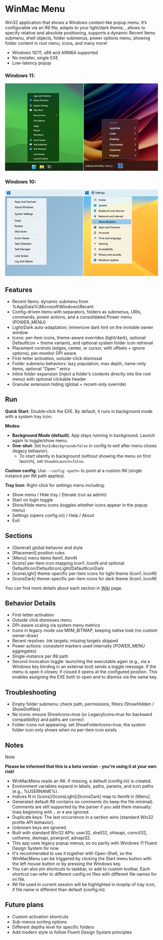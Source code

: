 # WinMac Menu

Win32 application that shows a Windows context-like popup menu. It’s configurable via an INI file, adapts to your light/dark theme, , allows to specify relative and absolute positioning, supports a dynamic Recent Items submenu, shell objects, folder submenus, power options menu, showing folder content in root menu, icons, and many more!


- Windows 10/11, x86 and ARM64 supported
- No installer, single EXE
- Low-latency popup

### Windows 11:
![WinMacMenu screenshot](img/winmacmenu-demo-11.png)
### Windows 10:
![WinMacMenu screenshot](img/winmacmenu-demo-10.png)

## Features

- Recent Items: dynamic submenu from %AppData%\Microsoft\Windows\Recent
- Config-driven items with separators, folders as submenus, URIs, commands, power actions, and a consolidated Power menu (POWER_MENU)
- Light/Dark auto-adaptation; immersive dark hint on the invisible owner window
- Icons: per-item icons, theme-aware overrides (light/dark), optional DefaultIcon + theme variants, and optional system folder icon retrieval
- Placement controls (edges, center, or cursor, with offsets + ignore options), per‑monitor DPI aware
- First-letter activation, outside-click dismissal
- Folder submenu behaviors: lazy population, max depth, name-only items, optional “Open <folder>” entry
- Inline folder expansion (inject a folder’s contents directly into the root menu) with optional clickable header
- Granular extension hiding (global + recent-only override)

## Run

**Quick Start**: Double‑click the EXE. By default, it runs in background mode with a system tray icon.

**Modes**:
- **Background Mode (default)**: App stays running in background. Launch again to toggle/show menu.
- **One-shot**: Set `RunInBackground=false` in config to exit after menu closes (legacy behavior).
  - To start silently in background (without showing the menu on first launch), set `ShowOnLaunch=false`.

**Custom config**: Use `--config <path>` to point at a custom INI (single instance per INI path applies).

**Tray Icon**: Right-click for settings menu including:
- Show menu / Hide tray / Elevate (run as admin)
- Start on login toggle
- Show/Hide menu icons (toggles whether icons appear in the popup menu)
- Settings (opens config.ini) / Help / About
- Exit

## Sections
- [General] global behavior and style
- [Placement] position rules
- [Menu] menu items Item1..ItemN
- [Icons] per-item icon mapping Icon1..IconN and optional DefaultIcon/DefaultIconLight/DefaultIconDark
- [IconsLight] theme-specific per-item icons for light theme (Icon1..IconN)
- [IconsDark] theme-specific per-item icons for dark theme (Icon1..IconN)

You can find more details about each section in [Wiki](https://github.com/Asteski/WinMac-Menu/wiki) page.

## Behavior Details
- First-letter activation
- Outside click dismisses menu
- DPI-aware scaling via system menu metrics
- Icons in legacy mode use MIIM_BITMAP, keeping native look (no custom owner-draw)
- Recent resolves .lnk targets; missing targets skipped
- Power actions: consistent markers used internally (POWER_MENU aggregates)
- Single-instance per INI path
- Second invocation toggle: launching the executable again (e.g., via a Windows key binding in an external tool) sends a toggle message. If the menu is open it closes; if closed it opens at the configured position. This enables assigning the EXE both to open and to dismiss via the same key.

## Troubleshooting
- Empty folder submenu: check path, permissions, filters (ShowHidden / ShowDotfiles)
- No icons: ensure ShowIcons=true (or LegacyIcons=true for backward compatibility) and paths are correct
- Folder icons not appearing: set ShowFolderIcons=true; the system folder icon only shows when no per-item icon exists

## Notes
> [!NOTE]
**Please be informed that this is a beta version - you're using it at your own risk!**
- WinMacMenu reads an INI. If missing, a default (config.ini) is created.
- Environment variables expand in labels, paths, params, and icon paths (e.g., %USERNAME%).
- Indices N in [Icons]/[IconsLight]/[IconsDark] map to ItemN in [Menu].
- Generated default INI contains no comments (to keep the file minimal). Comments are still supported by the parser if you add them manually: lines beginning with `;` or `#` are ignored.
- Duplicate keys: The last occurrence in a section wins (standard Win32 profile API behavior).
- Unknown keys are ignored.
- Built with standard Win32 APIs: user32, shell32, shlwapi, comctl32, uxtheme, dwmapi, powrprof, advapi32.
- This app uses legacy popup menus; so no parity with Windows 11 Fluent Design System for now
- It's recommended to use it together with Open-Shell, so the WinMacMenu can be triggered by clicking the Start menu button with the left mouse button or by pressing the Windows key.
- You can also pin shortcuts to taskbar, or add to custom toolbar. Each shortcut can refer to different config.ini files with different file names for ini file.
- INI file used in current session will be highlighted in tooptip of tray icon, if file name is different than default (config.ini).

## Future plans
- Custom activation shortcuts
- Sub-menus sorting options
- Different depths level for specific folders
- Add modern style to follow Fluent Design System principles